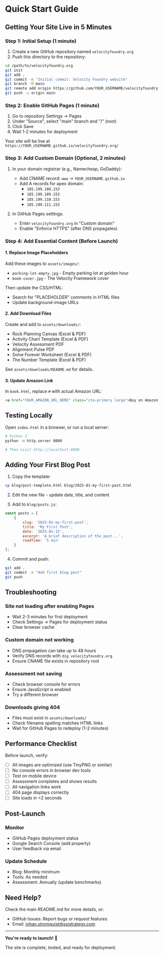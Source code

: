 # Quick Start Guide

## Getting Your Site Live in 5 Minutes

### Step 1: Initial Setup (1 minute)

1. Create a new GitHub repository named `velocityfoundry.org`
2. Push this directory to the repository:

```bash
cd /path/to/velocityfoundry.org
git init
git add .
git commit -m "Initial commit: Velocity Foundry website"
git branch -M main
git remote add origin https://github.com/YOUR_USERNAME/velocityfoundry.org.git
git push -u origin main
```

### Step 2: Enable GitHub Pages (1 minute)

1. Go to repository Settings → Pages
2. Under "Source", select "main" branch and "/" (root)
3. Click Save
4. Wait 1-2 minutes for deployment

Your site will be live at `https://YOUR_USERNAME.github.io/velocityfoundry.org/`

### Step 3: Add Custom Domain (Optional, 2 minutes)

1. In your domain registrar (e.g., Namecheap, GoDaddy):
   - Add CNAME record: `www` → `YOUR_USERNAME.github.io`
   - Add A records for apex domain:
     - `185.199.108.153`
     - `185.199.109.153`
     - `185.199.110.153`
     - `185.199.111.153`

2. In GitHub Pages settings:
   - Enter `velocityfoundry.org` in "Custom domain"
   - Enable "Enforce HTTPS" (after DNS propagates)

### Step 4: Add Essential Content (Before Launch)

#### 1. Replace Image Placeholders

Add these images to `assets/images/`:
- `parking-lot-empty.jpg` - Empty parking lot at golden hour
- `book-cover.jpg` - The Velocity Framework cover

Then update the CSS/HTML:
- Search for "PLACEHOLDER" comments in HTML files
- Update background-image URLs

#### 2. Add Download Files

Create and add to `assets/downloads/`:
- Rock Planning Canvas (Excel & PDF)
- Activity Chart Template (Excel & PDF)
- Velocity Assessment PDF
- Alignment Pulse PDF
- Solve Forever Worksheet (Excel & PDF)
- The Number Template (Excel & PDF)

See `assets/downloads/README.md` for details.

#### 3. Update Amazon Link

In `book.html`, replace `#` with actual Amazon URL:
```html
<a href="YOUR_AMAZON_URL_HERE" class="cta-primary large">Buy on Amazon →</a>
```

## Testing Locally

Open `index.html` in a browser, or run a local server:

```bash
# Python 3
python -m http.server 8000

# Then visit http://localhost:8000
```

## Adding Your First Blog Post

1. Copy the template:
```bash
cp blog/post-template.html blog/2025-01-my-first-post.html
```

2. Edit the new file - update date, title, and content

3. Add to `blog/posts.js`:
```javascript
const posts = [
    {
        slug: '2025-01-my-first-post',
        title: 'My First Post',
        date: '2025-01-15',
        excerpt: 'A brief description of the post...',
        readTime: '5 min'
    }
];
```

4. Commit and push:
```bash
git add .
git commit -m "Add first blog post"
git push
```

## Troubleshooting

### Site not loading after enabling Pages
- Wait 2-3 minutes for first deployment
- Check Settings → Pages for deployment status
- Clear browser cache

### Custom domain not working
- DNS propagation can take up to 48 hours
- Verify DNS records with `dig velocityfoundry.org`
- Ensure CNAME file exists in repository root

### Assessment not saving
- Check browser console for errors
- Ensure JavaScript is enabled
- Try a different browser

### Downloads giving 404
- Files must exist in `assets/downloads/`
- Check filename spelling matches HTML links
- Wait for GitHub Pages to redeploy (1-2 minutes)

## Performance Checklist

Before launch, verify:
- [ ] All images are optimized (use TinyPNG or similar)
- [ ] No console errors in browser dev tools
- [ ] Test on mobile device
- [ ] Assessment completes and shows results
- [ ] All navigation links work
- [ ] 404 page displays correctly
- [ ] Site loads in <2 seconds

## Post-Launch

### Monitor
- GitHub Pages deployment status
- Google Search Console (add property)
- User feedback via email

### Update Schedule
- Blog: Monthly minimum
- Tools: As needed
- Assessment: Annually (update benchmarks)

## Need Help?

Check the main README.md for more details, or:
- GitHub Issues: Report bugs or request features
- Email: johan.stromquist@ssistrategy.com

---

**You're ready to launch!** 🚀

The site is complete, tested, and ready for deployment.